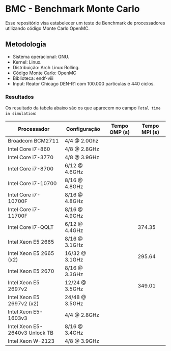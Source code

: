 # BMC - Benchmark Monte Carlo

Esse repositório visa estabelecer um teste de Benchmark de processadores utilizando código Monte Carlo OpenMC.

## Metodologia

- Sistema operacional: GNU.
- Kernel: Linux.
- Distribuição: Arch Linux Rolling.
- Código Monte Carlo: OpenMC 
- Biblioteca: endf-viii
- Input: Reator Chicago DEN-R1 com 100.000 particulas e 440 ciclos.

### Resultados

Os resultado da tabela abaixo são os que aparecem no campo `Total time in simulation`:

Processador | Configuração | Tempo OMP (s) | Tempo MPI (s)
-|-|-|-
Broadcom BCM2711 | 4/4 @ 2.0Ghz | | 
Intel Core i7-860 | 4/8 @ 2.8GHz | | 
Intel Core i7-3770 | 4/8 @ 3.9GHz | | 
Intel Core i7-8700 | 6/12 @ 4.6GHz | | 
Intel Core i7-10700 | 8/16 @ 4.8GHz | | 
Intel Core i7-10700F | 8/16 @ 4.8GHz | | 
Intel Core i7-11700F | 8/16 @ 4.9GHz | | 
Intel Core i7-QQLT | 6/12 @ 4.4GHz | | 374.35
Intel Xeon E5 2665 | 8/16 @ 3.1GHz | | 
Intel Xeon E5 2665 (x2) | 16/32 @ 3.1GHz | | 295.64
Intel Xeon E5 2670 | 8/16 @ 3.3GHz | | 
Intel Xeon E5 2697v2 | 12/24 @ 3.5GHz | | 349.01
Intel Xeon E5 2697v2 (x2) | 24/48 @ 3.5GHz | | 
Intel Xeon E5-1603v3 | 4/4 @ 2.8GHz | | 
Intel Xeon E5-2640v3 Unlock TB | 8/16 @ 3.4GHz | | 
Intel Xeon W-2123 | 4/8 @ 3.9GHz | | 